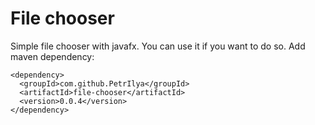 # File chooser

Simple file chooser with javafx. You can use it if you want to do so.
Add maven dependency: 

	<dependency>
      <groupId>com.github.PetrIlya</groupId>
      <artifactId>file-chooser</artifactId>
      <version>0.0.4</version>
    </dependency>
